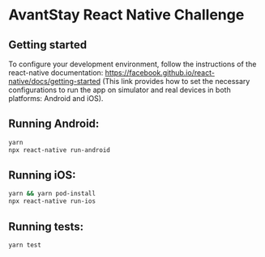 # AvantStay React Native Challenge

## Getting started

To configure your development environment, follow the instructions of the react-native documentation:
https://facebook.github.io/react-native/docs/getting-started
(This link provides how to set the necessary configurations to run the app on simulator and real devices in both platforms: Android and iOS).

## Running Android:

```bash
yarn
npx react-native run-android
```

## Running iOS:

```bash
yarn && yarn pod-install
npx react-native run-ios
```

## Running tests:

```bash
yarn test
```
